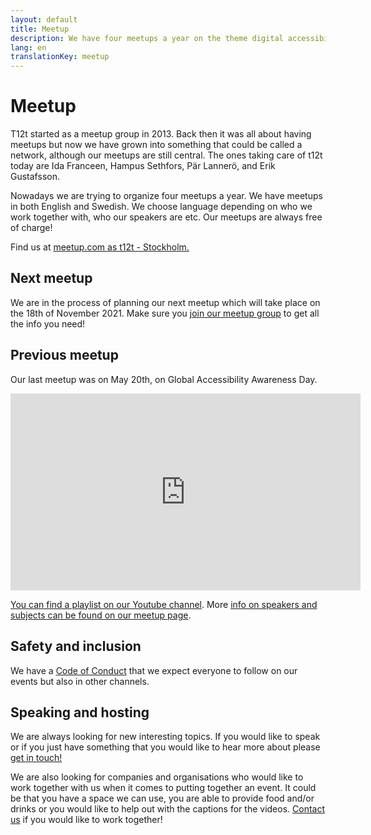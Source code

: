 ```yaml
---
layout: default
title: Meetup
description: We have four meetups a year on the theme digital accessibility. We do meetups in both english and swedish.
lang: en
translationKey: meetup
---
```


# Meetup

T12t started as a meetup group in 2013. Back then it was all about having meetups but now we have grown into something that could be called a network, although our meetups are still central. The ones taking care of t12t today are Ida Franceen, Hampus Sethfors, Pär Lannerö, and Erik Gustafsson.

Nowadays we are trying to organize four meetups a year. We have meetups in both English and Swedish. We choose language depending on who we work together with, who our speakers are etc. Our meetups are always free of charge!

Find us at [meetup.com as t12t - Stockholm.](https://www.meetup.com/t12t-Stockholm)

## Next meetup

We are in the process of planning our next meetup which will take place on the 18th of November 2021. Make sure you [join our meetup group](https://www.meetup.com/t12t-Stockholm) to get all the info you need!

## Previous meetup

Our last meetup was on May 20th, on Global Accessibility Awareness Day.

<div class="embed-video">
  <iframe title="t12t - GAAD 2021: A11y culture at work" width="560" height="315" src="https://www.youtube.com/embed/videoseries?list=PL2xRuDW-GAR1IBucg5XVkYn5vZSAzZfXX" title="YouTube video player" frameborder="0" allow="accelerometer; autoplay; clipboard-write; encrypted-media; gyroscope; picture-in-picture" allowfullscreen></iframe>
</div>

[You can find a playlist on our Youtube channel](https://youtube.com/playlist?list=PL2xRuDW-GAR1IBucg5XVkYn5vZSAzZfXX). More [info on speakers and subjects can be found on our meetup page](https://www.meetup.com/t12t-Stockholm/events/277443702/).

## Safety and inclusion

We have a [Code of Conduct](/en/code-of-conduct/) that we expect everyone to follow on our events but also in other channels.

## Speaking and hosting

We are always looking for new interesting topics. If you would like to speak or if you just have something that you would like to hear more about please [get in touch!](/en/contact/)

We are also looking for companies and organisations who would like to work together with us when it comes to putting together an event. It could be that you have a space we can use, you are able to provide food and/or drinks or you would like to help out with the captions for the videos. [Contact us](/en/contact/) if you would like to work together!
